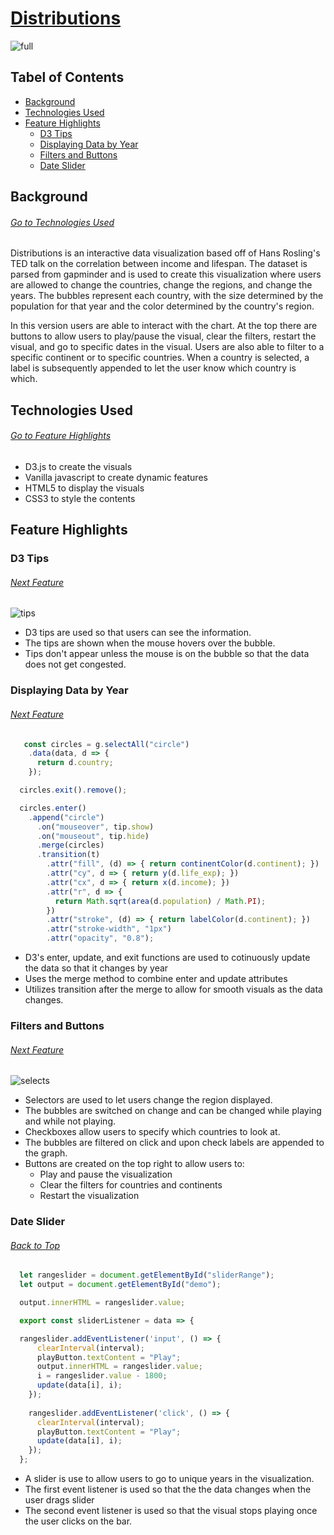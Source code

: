 # [Distributions](https://fion-p.github.io/Distributions/)

![full](https://i.pinimg.com/originals/94/8c/bd/948cbd7c0c068feafee44aedccfab86f.gif)

## Tabel of Contents
 * [Background](#background)
 * [Technologies Used](#technologies-used)
 * [Feature Highlights](#feature-highlights)
   * [D3 Tips](#d3-tips)
   * [Displaying Data by Year](#displaying-data-by-year)
   * [Filters and Buttons](#filters-and-buttons)
   * [Date Slider](#date-slider)

## Background
###### [Go to Technologies Used](#technologies-used)
Distributions is an interactive data visualization based off of Hans Rosling's TED talk on the correlation between income and lifespan. The dataset is parsed from gapminder and is used to create this visualization where users are allowed to change the countries, change the regions, and change the years. The bubbles represent each country, with the size determined by the population for that year and the color determined by the country's region. 

In this version users are able to interact with the chart. At the top there are buttons to allow users to play/pause the visual, clear the filters, restart the visual, and go to specific dates in the visual. Users are also able to filter to a specific continent or to specific countries. When a country is selected, a label is subsequently appended to let the user know which country is which. 

## Technologies Used
###### [Go to Feature Highlights](#feature-highlights)
  * D3.js to create the visuals
  * Vanilla javascript to create dynamic features
  * HTML5 to display the visuals
  * CSS3 to style the contents
 
## Feature Highlights

### D3 Tips
###### [Next Feature](#displaying-data-by-year)
<!-- ![drags](https://i.pinimg.com/originals/ba/a0/a9/baa0a9f9520475e3fef4b3d30d1bf001.gif) -->
![tips](https://i.pinimg.com/originals/33/02/92/3302922aec0d65305773b4d24538ca51.gif)
  * D3 tips are used so that users can see the information.
  * The tips are shown when the mouse hovers over the bubble.
  * Tips don't appear unless the mouse is on the bubble so that the data does not get congested.
  
### Displaying Data by Year
###### [Next Feature](#filters-and-buttons)
```javascript
   const circles = g.selectAll("circle")
    .data(data, d => {
      return d.country;
    });

  circles.exit().remove();

  circles.enter()
    .append("circle")
      .on("mouseover", tip.show)
      .on("mouseout", tip.hide)
      .merge(circles)
      .transition(t)
        .attr("fill", (d) => { return continentColor(d.continent); })
        .attr("cy", d => { return y(d.life_exp); })
        .attr("cx", d => { return x(d.income); })
        .attr("r", d => {
          return Math.sqrt(area(d.population) / Math.PI);
        })
        .attr("stroke", (d) => { return labelColor(d.continent); })
        .attr("stroke-width", "1px")
        .attr("opacity", "0.8");
```
 * D3's enter, update, and exit functions are used to cotinuously update the data so that it changes by year
 * Uses the merge method to combine enter and update attributes 
 * Utilizes transition after the merge to allow for smooth visuals as the data changes.

### Filters and Buttons
###### [Next Feature](#date-slider)
![selects](https://i.pinimg.com/originals/67/75/3b/67753b3cf7a5d4f6f052bf9fc9814258.gif)

  * Selectors are used to let users change the region displayed. 
  * The bubbles are switched on change and can be changed while playing and while not playing. 
  * Checkboxes allow users to specify which countries to look at. 
  * The bubbles are filtered on click and upon check labels are appended to the graph. 
  * Buttons are created on the top right to allow users to:
     * Play and pause the visualization
     * Clear the filters for countries and continents
     * Restart the visualization 


### Date Slider 
###### [Back to Top](#distributions)
  ```javascript
    let rangeslider = document.getElementById("sliderRange");
    let output = document.getElementById("demo");

    output.innerHTML = rangeslider.value;

    export const sliderListener = data => {

    rangeslider.addEventListener('input', () => {
        clearInterval(interval);
        playButton.textContent = "Play";
        output.innerHTML = rangeslider.value;
        i = rangeslider.value - 1800;
        update(data[i], i);
      });
      
      rangeslider.addEventListener('click', () => {
        clearInterval(interval);
        playButton.textContent = "Play";
        update(data[i], i);
      });
    };
  ```
  * A slider is use to allow users to go to unique years in the visualization. 
  * The first event listener is used so that the the data changes when the user drags slider
  * The second event listener is used so that the visual stops playing once the user clicks on the bar.

